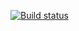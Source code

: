 [![Build status](https://ci.appveyor.com/api/projects/status/x4spi4egul5arfk7/branch/main?svg=true)](https://ci.appveyor.com/project/G1e6/apiandci/branch/main)
